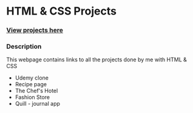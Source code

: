 
<h1>HTML & CSS Projects </h1>
<h3><a href="https://vjharan.github.io/HTML_CSS_projects/">View projects here </a></h3>
<h3>Description</h3>
<p>This webpage contains links to all the projects done by me with HTML & CSS </p>
 
<ul >
    <li>Udemy clone</li>
    <li>Recipe page</li>
    <li>The Chef's Hotel</li>
    <li>Fashion Store </li>
    <li>Quill - journal app</li>
    

</ul>
